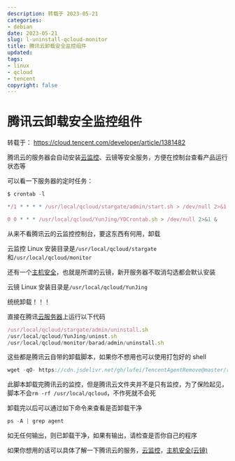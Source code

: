 ```yaml
---
description: 转载于 2023-05-21
categories:
- debian
date: 2023-05-21
slug: l-uninstall-qcloud-monitor
title: 腾讯云卸载安全监控组件
updated:
tags:
- linux
- qcloud
- tencent
copyright: false
---
```


# 腾讯云卸载安全监控组件

转载于： https://cloud.tencent.com/developer/article/1381482

腾讯云的服务器会自动安装[云监控](https://cloud.tencent.com/product/cm?from=20065&from_column=20065)、云镜等安全服务，方便在控制台查看产品运行状态等

可以看一下服务器的定时任务：

```javascript
$ crontab -l

*/1 * * * * /usr/local/qcloud/stargate/admin/start.sh > /dev/null 2>&1 &

0 0 * * * /usr/local/qcloud/YunJing/YDCrontab.sh > /dev/null 2>&1 &
```

从来不看腾讯云的云监控控制台，要这东西有何用，卸载

云监控 Linux 安装目录是`/usr/local/qcloud/stargate`和`/usr/local/qcloud/monitor`

还有一个[主机安全](https://cloud.tencent.com/product/hs?from=20065&from_column=20065)，也就是所谓的云镜，新开服务器不取消勾选都会默认安装

云镜 Linux 安装目录是`/usr/local/qcloud/YunJing`

统统卸载！！！

直接在腾讯[云服务器](https://cloud.tencent.com/product/cvm?from=20065&from_column=20065)上运行以下代码

```javascript
/usr/local/qcloud/stargate/admin/uninstall.sh
/usr/local/qcloud/YunJing/uninst.sh
/usr/local/qcloud/monitor/barad/admin/uninstall.sh
```

这些都是腾讯云自带的卸载脚本，如果你不想用也可以使用打包好的 shell

```javascript
wget -qO- https://cdn.jsdelivr.net/gh/lufei/TencentAgentRemove@master/remove.sh | bash
```

此脚本卸载完腾讯云的监控，但是腾讯云文件夹并不是只有监控，为了保险起见，脚本不会`rm -rf /usr/local/qcloud`，不作死就不会死

卸载完以后可以通过如下命令来查看是否卸载干净

```javascript
ps -A | grep agent
```

如无任何输出，则已卸载干净，如果有输出，请检查是否你自己的程序

如果你想用的话可以具体了解一下腾讯云的服务，[云监控](https://qq52o.me/go/aHR0cHM6Ly9jbG91ZC50ZW5jZW50LmNvbS9kb2N1bWVudC9wcm9kdWN0LzI0OC8xMzQ2Ng==)，[主机安全(云镜)](https://qq52o.me/go/aHR0cHM6Ly9jbG91ZC50ZW5jZW50LmNvbS9kb2N1bWVudC9wcm9kdWN0LzI5Ng==)

